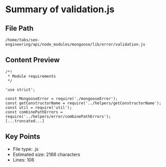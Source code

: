 # Summary of validation.js
  
## File Path
`/home/tabs/seo-engineering/api/node_modules/mongoose/lib/error/validation.js`

## Content Preview
```
/*!
 * Module requirements
 */

'use strict';

const MongooseError = require('./mongooseError');
const getConstructorName = require('../helpers/getConstructorName');
const util = require('util');
const combinePathErrors = require('../helpers/error/combinePathErrors');
[...truncated...]
```

## Key Points
- File type: .js
- Estimated size: 2166 characters
- Lines: 106
